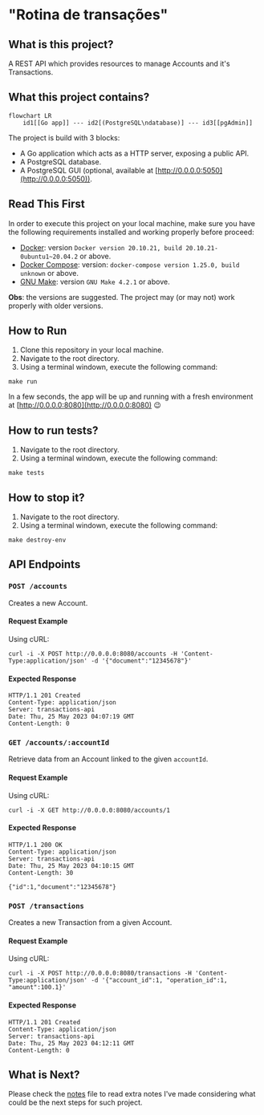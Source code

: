 # "Rotina de transações"

## What is this project?

A REST API which provides resources to manage Accounts and it's Transactions.

## What this project contains?

```mermaid
flowchart LR
	id1[[Go app]] --- id2[(PostgreSQL\ndatabase)] --- id3[[pgAdmin]]
```

The project is build with 3 blocks:

- A Go application which acts as a HTTP server, exposing a public API.
- A PostgreSQL database.
- A PostgreSQL GUI (optional, available at [http://0.0.0.0:5050](http://0.0.0.0:5050)).

## Read This First

In order to execute this project on your local machine, make sure you have the following requirements installed and
working properly before proceed:

- [Docker](https://www.docker.com/): version `Docker version 20.10.21, build 20.10.21-0ubuntu1~20.04.2` or above.
- [Docker Compose](https://docs.docker.com/compose/): version: `docker-compose version 1.25.0, build unknown` or above.
- [GNU Make](https://www.gnu.org/software/make/): version `GNU Make 4.2.1` or above.

**Obs**: the versions are suggested. The project may (or may not) work properly with older versions.

## How to Run

1. Clone this repository in your local machine.
2. Navigate to the root directory.
3. Using a terminal windown, execute the following command:

```
make run
```

In a few seconds, the app will be up and running with a fresh environment at [http://0.0.0.0:8080](http://0.0.0.0:8080)
:wink:

## How to run tests?

1. Navigate to the root directory.
2. Using a terminal windown, execute the following command:

```
make tests
```

## How to stop it?

1. Navigate to the root directory.
2. Using a terminal windown, execute the following command:

```
make destroy-env
```

## API Endpoints

### `POST /accounts`

Creates a new Account.

#### Request Example

Using cURL:

```
curl -i -X POST http://0.0.0.0:8080/accounts -H 'Content-Type:application/json' -d '{"document":"12345678"}'
```

#### Expected Response

```
HTTP/1.1 201 Created
Content-Type: application/json
Server: transactions-api
Date: Thu, 25 May 2023 04:07:19 GMT
Content-Length: 0
```

### `GET /accounts/:accountId`

Retrieve data from an Account linked to the given `accountId`.

#### Request Example

Using cURL:

```
curl -i -X GET http://0.0.0.0:8080/accounts/1
```

#### Expected Response

```
HTTP/1.1 200 OK
Content-Type: application/json
Server: transactions-api
Date: Thu, 25 May 2023 04:10:15 GMT
Content-Length: 30

{"id":1,"document":"12345678"}
```

### `POST /transactions`

Creates a new Transaction from a given Account.

#### Request Example

Using cURL:

```
curl -i -X POST http://0.0.0.0:8080/transactions -H 'Content-Type:application/json' -d '{"account_id":1, "operation_id":1, "amount":100.1}'
```

#### Expected Response

```
HTTP/1.1 201 Created
Content-Type: application/json
Server: transactions-api
Date: Thu, 25 May 2023 04:12:11 GMT
Content-Length: 0
```

## What is Next?

Please check the [notes](/notes.md) file to read extra notes I've made considering what could be the next steps for such
project.
